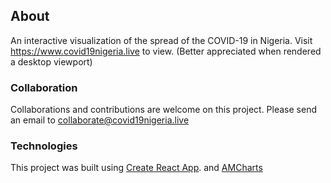 ## About
An interactive visualization of the spread of the COVID-19 in Nigeria.
Visit https://www.covid19nigeria.live to view. (Better appreciated when rendered a desktop viewport)

### Collaboration
Collaborations and contributions are welcome on this project. Please send an email to collaborate@covid19nigeria.live

### Technologies
This project was built using [Create React App](https://github.com/facebook/create-react-app). and [AMCharts](https://github.com/amcharts/covid-charts)
